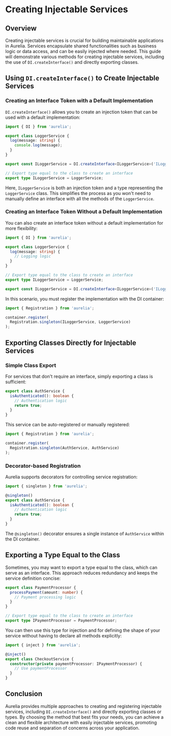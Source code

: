 # Creating Injectable Services

## Overview

Creating injectable services is crucial for building maintainable applications in Aurelia. Services encapsulate shared functionalities such as business logic or data access, and can be easily injected where needed. This guide will demonstrate various methods for creating injectable services, including the use of `DI.createInterface()` and directly exporting classes.

## Using `DI.createInterface()` to Create Injectable Services

### Creating an Interface Token with a Default Implementation

`DI.createInterface()` allows you to create an injection token that can be used with a default implementation:

```typescript
import { DI } from 'aurelia';

export class LoggerService {
  log(message: string) {
    console.log(message);
  }
}

export const ILoggerService = DI.createInterface<ILoggerService>('ILoggerService', x => x.singleton(LoggerService));

// Export type equal to the class to create an interface
export type ILoggerService = LoggerService;
```

Here, `ILoggerService` is both an injection token and a type representing the `LoggerService` class. This simplifies the process as you won't need to manually define an interface with all the methods of the `LoggerService`.

### Creating an Interface Token Without a Default Implementation

You can also create an interface token without a default implementation for more flexibility:

```typescript
import { DI } from 'aurelia';

export class LoggerService {
  log(message: string) {
    // Logging logic
  }
}

// Export type equal to the class to create an interface
export type ILoggerService = LoggerService;

export const ILoggerService = DI.createInterface<ILoggerService>('ILoggerService');
```

In this scenario, you must register the implementation with the DI container:

```typescript
import { Registration } from 'aurelia';

container.register(
  Registration.singleton(ILoggerService, LoggerService)
);
```

## Exporting Classes Directly for Injectable Services

### Simple Class Export

For services that don't require an interface, simply exporting a class is sufficient:

```typescript
export class AuthService {
  isAuthenticated(): boolean {
    // Authentication logic
    return true;
  }
}
```

This service can be auto-registered or manually registered:

```typescript
import { Registration } from 'aurelia';

container.register(
  Registration.singleton(AuthService, AuthService)
);
```

### Decorator-based Registration

Aurelia supports decorators for controlling service registration:

```typescript
import { singleton } from 'aurelia';

@singleton()
export class AuthService {
  isAuthenticated(): boolean {
    // Authentication logic
    return true;
  }
}
```

The `@singleton()` decorator ensures a single instance of `AuthService` within the DI container.

## Exporting a Type Equal to the Class

Sometimes, you may want to export a type equal to the class, which can serve as an interface. This approach reduces redundancy and keeps the service definition concise:

```typescript
export class PaymentProcessor {
  processPayment(amount: number) {
    // Payment processing logic
  }
}

// Export type equal to the class to create an interface
export type IPaymentProcessor = PaymentProcessor;
```

You can then use this type for injection and for defining the shape of your service without having to declare all methods explicitly:

```typescript
import { inject } from 'aurelia';

@inject()
export class CheckoutService {
  constructor(private paymentProcessor: IPaymentProcessor) {
    // Use paymentProcessor
  }
}
```

## Conclusion

Aurelia provides multiple approaches to creating and registering injectable services, including `DI.createInterface()` and directly exporting classes or types. By choosing the method that best fits your needs, you can achieve a clean and flexible architecture with easily injectable services, promoting code reuse and separation of concerns across your application.
